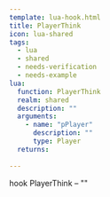 ```yaml
---
template: lua-hook.html
title: PlayerThink
icon: lua-shared
tags:
  - lua
  - shared
  - needs-verification
  - needs-example
lua:
  function: PlayerThink
  realm: shared
  description: ""
  arguments:
    - name: "pPlayer"
      description: ""
      type: Player
  returns:
    
---
```


<div class="lua__search__keywords">
hook PlayerThink &#x2013; ""
</div>
